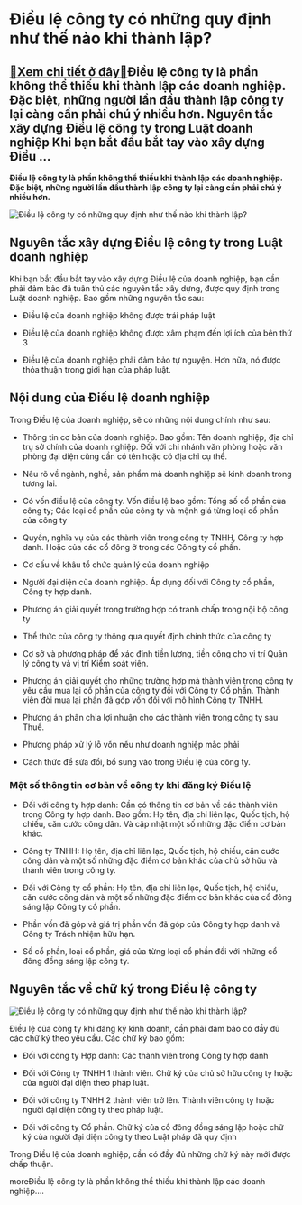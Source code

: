 Điều lệ công ty có những quy định như thế nào khi thành lập?
============================================================

[:gift:Xem chi tiết ở đây:gift:](https://hddtvn.com/dieu-le-cong-ty-co-nhung-quy-dinh-nhu-the-nao-khi-thanh-lap/)Điều lệ công ty là phần không thể thiếu khi thành lập các doanh nghiệp. Đặc biệt, những người lần đầu thành lập công ty lại càng cần phải chú ý nhiều hơn. Nguyên tắc xây dựng Điều lệ công ty trong Luật doanh nghiệp Khi bạn bắt đầu bắt tay vào xây dựng Điều …
------------------------------------------------------------------------------------------------------------------------------------------------------------------------------------------------------------------------------------------------------------------

**Điều lệ công ty là phần không thể thiếu khi thành lập các doanh nghiệp. Đặc biệt, những người lần đầu thành lập công ty lại càng cần phải chú ý nhiều hơn.**


![Điều lệ công ty có những quy định như thế nào khi thành lập?](https://hddtvn.com/wp-content/uploads/2021/01/X3oDZBn.jpg)


Nguyên tắc xây dựng Điều lệ công ty trong Luật doanh nghiệp
-----------------------------------------------------------


Khi bạn bắt đầu bắt tay vào xây dựng Điều lệ của doanh nghiệp, bạn cần phải đảm bảo đã tuân thủ các nguyên tắc xây dựng, được quy định trong Luật doanh nghiệp. Bao gồm những nguyên tắc sau:




* Điều lệ của doanh nghiệp không được trái pháp luật

* Điều lệ của doanh nghiệp không được xâm phạm đến lợi ích của bên thứ 3

* Điều lệ của doanh nghiệp phải đảm bảo tự nguyện. Hơn nữa, nó được thỏa thuận trong giới hạn của pháp luật.



Nội dung của Điều lệ doanh nghiệp
---------------------------------


Trong Điều lệ của doanh nghiệp, sẽ có những nội dung chính như sau:




* Thông tin cơ bản của doanh nghiệp. Bao gồm: Tên doanh nghiệp, địa chỉ trụ sở chính của doanh nghiệp. Đối với chi nhánh văn phòng hoặc văn phòng đại diện cũng cần có tên hoặc có địa chỉ cụ thể.

* Nêu rõ về ngành, nghề, sản phẩm mà doanh nghiệp sẽ kinh doanh trong tương lai.

* Có vốn điều lệ của công ty. Vốn điều lệ bao gồm: Tổng số cổ phần của công ty; Các loại cổ phần của công ty và mệnh giá từng loại cổ phần của công ty

* Quyền, nghĩa vụ của các thành viên trong công ty TNHH, Công ty hợp danh. Hoặc của các cổ đông ở trong các Công ty cổ phần.

* Cơ cấu về khâu tổ chức quản lý của doanh nghiệp

* Người đại diện của doanh nghiệp. Áp dụng đối với Công ty cổ phần, Công ty hợp danh.

* Phương án giải quyết trong trường hợp có tranh chấp trong nội bộ công ty

* Thể thức của công ty thông qua quyết định chính thức của công ty

* Cơ sở và phương pháp để xác định tiền lương, tiền công cho vị trí Quản lý công ty và vị trí Kiểm soát viên.

* Phương án giải quyết cho những trường hợp mà thành viên trong công ty yêu cầu mua lại cổ phần của công ty đối với Công ty Cổ phần. Thành viên đòi mua lại phần đã góp vốn đối với mô hình Công ty TNHH.

* Phương án phân chia lợi nhuận cho các thành viên trong công ty sau Thuế.

* Phương pháp xử lý lỗ vốn nếu như doanh nghiệp mắc phải

* Cách thức để sửa đổi, bổ sung vào trong Điều lệ của công ty.



### Một số thông tin cơ bản về công ty khi đăng ký Điều lệ


+ Đối với công ty hợp danh: Cần có thông tin cơ bản về các thành viên trong Công ty hợp danh. Bao gồm: Họ tên, địa chỉ liên lạc, Quốc tịch, hộ chiếu, căn cước công dân. Và cập nhật một số những đặc điểm cơ bản khác.


+ Công ty TNHH: Họ tên, địa chỉ liên lạc, Quốc tịch, hộ chiếu, căn cước công dân và một số những đặc điểm cơ bản khác của chủ sở hữu và thành viên trong công ty.


+ Đối với Công ty cổ phần: Họ tên, địa chỉ liên lạc, Quốc tịch, hộ chiếu, căn cước công dân và một số những đặc điểm cơ bản khác của cổ đông sáng lập Công ty cổ phần.


+ Phần vốn đã góp và giá trị phần vốn đã góp của Công ty hợp danh và Công ty Trách nhiệm hữu hạn.


+ Số cổ phần, loại cổ phần, giá của từng loại cổ phần đối với những cổ đông đồng sáng lập công ty.


Nguyên tắc về chữ ký trong Điều lệ công ty
------------------------------------------


![Điều lệ công ty có những quy định như thế nào khi thành lập?](https://hddtvn.com/wp-content/uploads/2021/01/Small-Company02.jpg)


Điều lệ của công ty khi đăng ký kinh doanh, cần phải đảm bảo có đầy đủ các chữ ký theo yêu cầu. Các chữ ký bao gồm:




* Đối với công ty Hợp danh: Các thành viên trong Công ty hợp danh

* Đối với Công ty TNHH 1 thành viên. Chữ ký của chủ sở hữu công ty hoặc của người đại diện theo pháp luật.

* Đối với công ty TNHH 2 thành viên trở lên. Thành viên công ty hoặc người đại diện công ty theo pháp luật.

* Đối với công ty Cổ phần. Chữ ký của cổ đông đồng sáng lập hoặc chữ ký của người đại diện công ty theo Luật pháp đã quy định



Trong Điều lệ của doanh nghiệp, cần có đầy đủ những chữ ký này mới được chấp thuận.


moreĐiều lệ công ty là phần không thể thiếu khi thành lập các doanh nghiệp….

